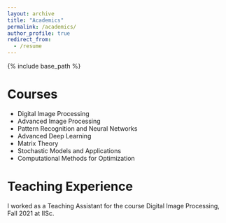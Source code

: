 ```yaml
---
layout: archive
title: "Academics"
permalink: /academics/
author_profile: true
redirect_from:
  - /resume
---
```


{% include base_path %}

Courses
======
* Digital Image Processing
* Advanced Image Processing
* Pattern Recognition and Neural Networks
* Advanced Deep Learning
* Matrix Theory
* Stochastic Models and Applications
* Computational Methods for Optimization

Teaching Experience
======
I worked as a Teaching Assistant for the course Digital Image Processing, Fall 2021 at IISc.
